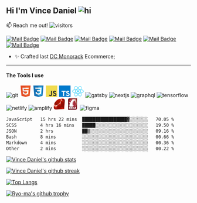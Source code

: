 
## Hi I'm Vince Daniel <img src="https://user-images.githubusercontent.com/1303154/88677602-1635ba80-d120-11ea-84d8-d263ba5fc3c0.gif" width="20px" height="20px" alt="hi">

:mailbox: Reach me out!
 ![visitors](https://visitor-badge.glitch.me/badge?page_id=vincedaniel08.vincedaniel08)
 
 [![Mail Badge](https://img.shields.io/badge/website-000000?style=for-the-badge&logo=About.me&logoColor=white)](https://vincedaniel.netlify.app)
[![Mail Badge](https://img.shields.io/badge/Gmail-D14836?style=for-the-badge&logo=gmail&logoColor=white
)](mailto:vincedaniel080808@gmail.com)
[![Mail Badge](https://img.shields.io/badge/TikTok-000000?style=for-the-badge&logo=tiktok&logoColor=white)](https://www.tiktok.com/@vincedanieldeleon)
[![Mail Badge](https://img.shields.io/badge/LinkedIn-0077B5?style=for-the-badge&logo=linkedin&logoColor=white)](https://www.linkedin.com/in/vincedaniel/)
[![Mail Badge](https://img.shields.io/badge/Facebook-1877F2?style=for-the-badge&logo=facebook&logoColor=white)](https://web.facebook.com/BitTechie)
[![Mail Badge](https://img.shields.io/badge/YouTube-FF0000?style=for-the-badge&logo=youtube&logoColor=white)](https://youtube.com/bitvideos)

- ✨ Crafted last [DC Monorack](https://dcmonorack.netlify.app) Ecommerce;



<hr />

#### The Tools I use

<p align="left">
  <img src="https://www.vectorlogo.zone/logos/git-scm/git-scm-icon.svg" alt="git" width="32" height="32"/>
  <img src="https://raw.githubusercontent.com/devicons/devicon/master/icons/html5/html5-original.svg" alt="html5" width="32" height="32"/>
  <img src="https://raw.githubusercontent.com/devicons/devicon/master/icons/css3/css3-original.svg" alt="css3" width="32" height="32"/>

  <img src="https://raw.githubusercontent.com/devicons/devicon/master/icons/javascript/javascript-original.svg" alt="javascript" width="32" height="32"/>
  <img src="https://raw.githubusercontent.com/devicons/devicon/master/icons/typescript/typescript-original.svg" alt="typescript" width="32" height="32"/>
  <img src="https://raw.githubusercontent.com/devicons/devicon/master/icons/react/react-original.svg" alt="react" width="32" height="32"/>
  <img src="https://www.vectorlogo.zone/logos/gatsbyjs/gatsbyjs-icon.svg" alt="gatsby" width="32" height="32"/>
  <img src="https://cdn.worldvectorlogo.com/logos/nextjs-3.svg" alt="nextjs" width="32" height="32"/>
  <img src="https://www.vectorlogo.zone/logos/graphql/graphql-icon.svg" alt="graphql" width="32" height="32"/>
  <img src="https://www.vectorlogo.zone/logos/tensorflow/tensorflow-icon.svg" alt="tensorflow" width="32" height="32"/>

  <img src="https://www.vectorlogo.zone/logos/netlify/netlify-icon.svg" alt="netlify" width="32" height="32"/>
  <img src="https://docs.amplify.aws/assets/logo-dark.svg" alt="amplify" width="32" height="32"/>

  <img src="https://raw.githubusercontent.com/devicons/devicon/master/icons/ruby/ruby-original.svg" alt="ruby" width="32" height="32"/>
  <img src="https://raw.githubusercontent.com/devicons/devicon/master/icons/rails/rails-original-wordmark.svg" alt="rails" width="32" height="32"/>

  <img src="https://www.vectorlogo.zone/logos/figma/figma-icon.svg" alt="figma" width="32" height="32"/>
</p>


<!--START_SECTION:waka-->

```text
JavaScript   15 hrs 22 mins  █████████████████▓░░░░░░░   70.05 %
SCSS         4 hrs 16 mins   █████░░░░░░░░░░░░░░░░░░░░   19.50 %
JSON         2 hrs           ██▒░░░░░░░░░░░░░░░░░░░░░░   09.16 %
Bash         8 mins          ░░░░░░░░░░░░░░░░░░░░░░░░░   00.66 %
Markdown     4 mins          ░░░░░░░░░░░░░░░░░░░░░░░░░   00.36 %
Other        2 mins          ░░░░░░░░░░░░░░░░░░░░░░░░░   00.22 %
```

<!--END_SECTION:waka-->

[![Vince Daniel's github stats](https://github-readme-stats.vercel.app/api?username=vincedaniel08&theme=blue-green)](https://github.com/vincedaniel0/github-readme-stats)

[![Vince Daniel's github streak](https://github-readme-streak-stats.herokuapp.com/?user=vincedaniel08&theme=blue-green)](https://github.com/vincedaniel08/github-readme-streak-stats)

[![Top Langs](https://github-readme-stats.vercel.app/api/top-langs/?username=vincedaniel08&theme=blue-green)](https://github.com/vincedaniel08/github-readme-stats)

[![Ryo-ma's github trophy](https://github-profile-trophy.vercel.app/?username=vincedaniel08&row=1)](https://github.com/ryo-ma/github-profile-trophy)

